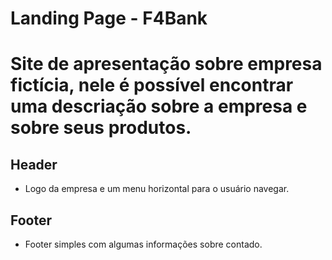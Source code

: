 # Landing Page - F4Bank

# Site de apresentação sobre empresa fictícia, nele é possível encontrar uma descriação sobre a empresa e sobre seus produtos.

## Header 
 - Logo da empresa e um menu horizontal para o usuário navegar.
 
## Footer
 - Footer simples com algumas informações sobre contado.
 
